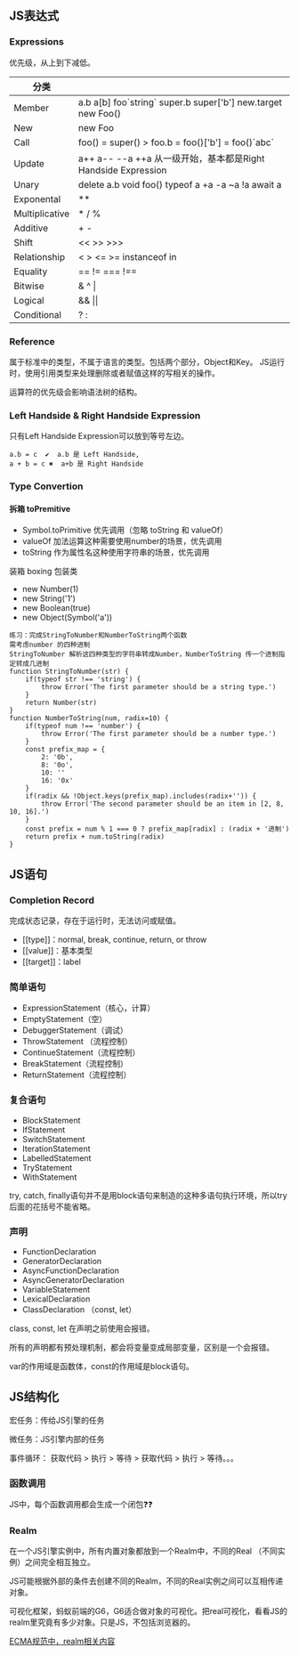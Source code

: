 ## JS表达式

### Expressions

优先级，从上到下减低。

| 分类           |                                                              |
| -------------- | ------------------------------------------------------------ |
| Member         | a.b  a[b]  foo\`string\`  super.b  super['b']  new.target  new Foo() |
| New            | new Foo                                                      |
| Call           | foo()  =  super()  >  foo.b  =  foo()['b']  =  foo()\`abc\`  |
| Update         | a++  a--  --a  ++a  从一级开始，基本都是Right Handside Expression |
| Unary          | delete a.b   void foo()   typeof a    +a    -a    ~a    !a    await a |
| Exponental     | **                                                           |
| Multiplicative | *   /   %                                                    |
| Additive       | +    -                                                       |
| Shift          | <<    >>     >>>                                             |
| Relationship   | <    >    <=    >=    instanceof    in                       |
| Equality       | ==    !=    ===    !==                                       |
| Bitwise        | &    ^    \|                                                 |
| Logical        | &&    \|\|                                                   |
| Conditional    | ? :                                                          |

### Reference

属于标准中的类型，不属于语言的类型。包括两个部分，Object和Key。 JS运行时，使用引用类型来处理删除或者赋值这样的写相关的操作。

运算符的优先级会影响语法树的结构。

### Left Handside & Right Handside Expression

只有Left Handside Expression可以放到等号左边。

```
a.b = c  ✔  a.b 是 Left Handside,
a + b = c ✖  a+b 是 Right Handside
```

### Type Convertion

#### 拆箱 toPremitive

- Symbol.toPrimitive  优先调用（忽略 toString 和 valueOf）
- valueOf   加法运算这种需要使用number的场景，优先调用
- toString  作为属性名这种使用字符串的场景，优先调用

装箱 boxing  包装类

- new Number(1)
- new String('1')
- new Boolean(true)
- new Object(Symbol('a'))

```
练习：完成StringToNumber和NumberToString两个函数 
需考虑number 的四种进制
StringToNumber 解析这四种类型的字符串转成Number，NumberToString 传一个进制指定转成几进制
function StringToNumber(str) {
	if(typeof str !== 'string') {
		throw Error('The first parameter should be a string type.')
	}
	return Number(str)
}
function NumberToString(num, radix=10) {
	if(typeof num !== 'number') {
		throw Error('The first parameter should be a number type.')
	}
	const prefix_map = {
		2: '0b',
		8: '0o',
		10: ''
		16: '0x'
	}
	if(radix && !Object.keys(prefix_map).includes(radix+'')) {
		throw Error('The second parameter should be an item in [2, 8, 10, 16].')
	}
	const prefix = num % 1 === 0 ? prefix_map[radix] : (radix + '进制')
	return prefix + num.toString(radix)
}
```

## JS语句

### Completion Record

完成状态记录，存在于运行时，无法访问或赋值。

- [[type]]：normal, break, continue, return, or throw
- [[value]]：基本类型
- [[target]]：label

### 简单语句

- ExpressionStatement（核心，计算）
- EmptyStatement（空）
- DebuggerStatement（调试）
- ThrowStatement （流程控制）
- ContinueStatement（流程控制）
- BreakStatement（流程控制）
- ReturnStatement（流程控制）

### 复合语句

- BlockStatement
- IfStatement
- SwitchStatement
- IterationStatement
- LabelledStatement
- TryStatement  
- WithStatement

try, catch, finally语句并不是用block语句来制造的这种多语句执行环境，所以try后面的花括号不能省略。

### 声明

- FunctionDeclaration
- GeneratorDeclaration
- AsyncFunctionDeclaration
- AsyncGeneratorDeclaration
- VariableStatement
- LexicalDeclaration
- ClassDeclaration （const, let）

class, const, let 在声明之前使用会报错。

所有的声明都有预处理机制，都会将变量变成局部变量，区别是一个会报错。

var的作用域是函数体，const的作用域是block语句。

## JS结构化

宏任务：传给JS引擎的任务

微任务：JS引擎内部的任务

事件循环： 获取代码 > 执行 > 等待 > 获取代码 > 执行 > 等待。。。

### 函数调用

JS中，每个函数调用都会生成一个闭包❓❓

### Realm

在一个JS引擎实例中，所有内置对象都放到一个Realm中，不同的Real （不同实例）之间完全相互独立。

JS可能根据外部的条件去创建不同的Realm，不同的Real实例之间可以互相传递对象。

可视化框架，蚂蚁前端的G6，G6适合做对象的可视化。把real可视化，看看JS的realm里究竟有多少对象。只是JS，不包括浏览器的。

[ECMA规范中，realm相关内容](https://www.ecma-international.org/ecma-262/#realm)

